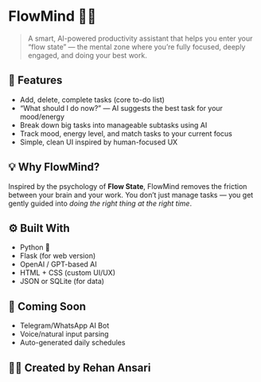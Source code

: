# FlowMind 🧠🌊

> A smart, AI-powered productivity assistant that helps you enter your “flow state” — the mental zone where you’re fully focused, deeply engaged, and doing your best work.

## 🌟 Features

- Add, delete, complete tasks (core to-do list)
- “What should I do now?” — AI suggests the best task for your mood/energy
- Break down big tasks into manageable subtasks using AI
- Track mood, energy level, and match tasks to your current focus
- Simple, clean UI inspired by human-focused UX

## 💡 Why FlowMind?

Inspired by the psychology of **Flow State**, FlowMind removes the friction between your brain and your work. You don’t just manage tasks — you get gently guided into *doing the right thing at the right time*.

## ⚙️ Built With

- Python 🐍
- Flask (for web version)
- OpenAI / GPT-based AI
- HTML + CSS (custom UI/UX)
- JSON or SQLite (for data)

## 🔮 Coming Soon

- Telegram/WhatsApp AI Bot
- Voice/natural input parsing
- Auto-generated daily schedules

## 👨‍💻 Created by Rehan Ansari
